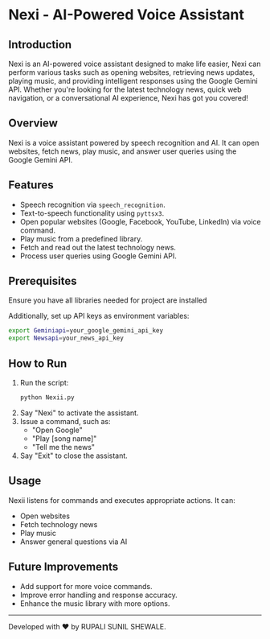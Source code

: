 # Nexi - AI-Powered Voice Assistant

## Introduction
Nexi is an AI-powered voice assistant designed to make life easier, Nexi can perform various tasks such as opening websites, retrieving news updates, playing music, and providing intelligent responses using the Google Gemini API. Whether you're looking for the latest technology news, quick web navigation, or a conversational AI experience, Nexi has got you covered!

## Overview
Nexi is a voice assistant powered by speech recognition and AI. It can open websites, fetch news, play music, and answer user queries using the Google Gemini API.

## Features
- Speech recognition via `speech_recognition`.
- Text-to-speech functionality using `pyttsx3`.
- Open popular websites (Google, Facebook, YouTube, LinkedIn) via voice command.
- Play music from a predefined library.
- Fetch and read out the latest technology news.
- Process user queries using Google Gemini API.

## Prerequisites
Ensure you have all libraries needed for project are installed 

Additionally, set up API keys as environment variables:
```bash
export Geminiapi=your_google_gemini_api_key
export Newsapi=your_news_api_key
```

## How to Run
1. Run the script:
   ```bash
   python Nexii.py
   ```
2. Say "Nexi" to activate the assistant.
3. Issue a command, such as:
   - "Open Google"
   - "Play [song name]"
   - "Tell me the news"
4. Say "Exit" to close the assistant.

## Usage
Nexii listens for commands and executes appropriate actions. It can:
- Open websites
- Fetch technology news
- Play music
- Answer general questions via AI

## Future Improvements
- Add support for more voice commands.
- Improve error handling and response accuracy.
- Enhance the music library with more options.

---
Developed with ❤️ by RUPALI SUNIL SHEWALE.

